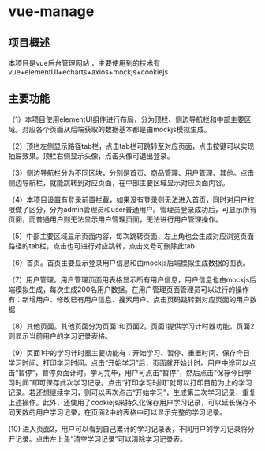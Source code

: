 # vue-manage

## 项目概述

 本项目是vue后台管理网站 ，主要使用到的技术有 vue+elementUI+echarts+axios+mockjs+cookiejs

## 主要功能

（1）本项目使用elementUI组件进行布局，分为顶栏、侧边导航栏和中部主要区域。对应各个页面从后端获取的数据基本都是由mockjs模拟生成。

（2）顶栏左侧显示路径tab栏，点击tab栏可跳转至对应页面，点击按键可以实现抽屉效果。顶栏右侧显示头像，点击头像可退出登录。

（3）侧边导航栏分为不同区块，分别是首页、商品管理、用户管理、其他。点击侧边导航栏，就能跳转到对应页面，在中部主要区域显示对应页面内容。

（4）本项目设置有登录前置拦截，如果没有登录则无法进入首页，同时对用户权限做了区分，分为admin管理员和user普通用户。管理员登录成功后，可显示所有页面，而普通用户则无法显示用户管理页面，无法进行用户管理操作。

（5）中部主要区域显示页面内容，每次跳转页面，左上角也会生成对应浏览页面路径的tab栏，点击也可进行对应跳转，点击叉号可删除此tab

（6）首页。首页主要显示登录用户信息和由mockjs后端模拟生成数据的图表。
  
（7）用户管理。用户管理页面用表格显示所有用户信息，用户信息也由mockjs后端模拟生成，每次生成200名用户数据。在用户管理页面管理员可以进行的操作有：新增用户、修改已有用户信息、搜索用户、点击页码跳转到对应页面的用户数据

（8）其他页面。其他页面分为页面1和页面2。页面1提供学习计时器功能，页面2则显示当前用户的学习记录表格。

（9）页面1中的学习计时器主要功能有：开始学习、暂停、重置时间、保存今日学习时间、打印学习时间。点击“开始学习”后，页面就开始计时。用户中途可以点击“暂停”，暂停页面计时。学习完毕，用户可点击“暂停”，然后点击“保存今日学习时间”即可保存此次学习记录。点击“打印学习时间”就可以打印目前为止的学习记录。若还想继续学习，则可以再次点击“开始学习”，生成第二次学习记录，重复上述操作。此外，还使用了cookiejs来持久化保存用户学习记录，可以延长保存不同天数的用户学习记录，在页面2中的表格中可以显示完整的学习记录。

(10) 进入页面2，用户可以看到自己累计的学习记录表，不同用户的学习记录将分开记录。点击左上角“清空学习记录”可以清除学习记录表。

